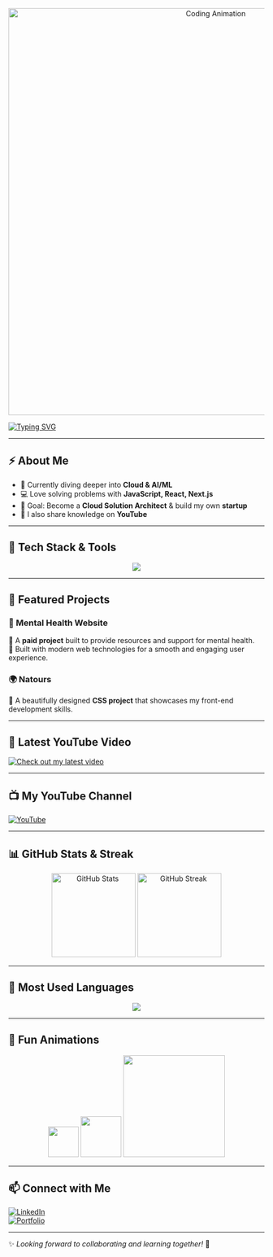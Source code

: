 <!-- 🚀 Cool PC Animation First -->
<p align="center">
  <img src="https://media.giphy.com/media/qgQUggAC3Pfv687qPC/giphy.gif" alt="Coding Animation" width="800"/>
</p>

<!-- ✨ Typing Intro -->
[![Typing SVG](https://readme-typing-svg.herokuapp.com?font=Fira+Code&size=25&duration=3000&pause=1000&color=1DA1F2&center=true&vCenter=true&width=600&lines=Hi+There!+I'm+Emtiaz+Ahmed+Siam+👋;Full+Stack+Web+Developer+💻;Cloud+Computing+%26+AI+Enthusiast+☁️;Always+learning+new+things+🚀)](https://git.io/typing-svg)

---

## ⚡ About Me  
- 🌱 Currently diving deeper into **Cloud & AI/ML**  
- 💻 Love solving problems with **JavaScript, React, Next.js**  
- 🎯 Goal: Become a **Cloud Solution Architect** & build my own **startup**  
- 🎥 I also share knowledge on **YouTube**  

---

## 🚀 Tech Stack & Tools  
<p align="center">
  <img src="https://skillicons.dev/icons?i=js,python,java,react,nextjs,nodejs,tailwind,git,github,figma,vscode,linux,aws" />
</p>

---

## 💼 Featured Projects  
### 🏥 Mental Health Website  
🔹 A **paid project** built to provide resources and support for mental health.  
🔹 Built with modern web technologies for a smooth and engaging user experience.  

### 🌍 Natours  
🔹 A beautifully designed **CSS project** that showcases my front-end development skills.  

---

## 🎥 Latest YouTube Video  
[![Check out my latest video](https://img.youtube.com/vi/CWUdfkbmPPg/0.jpg)](https://www.youtube.com/watch?v=CWUdfkbmPPg)  

---

## 📺 My YouTube Channel  
[![YouTube](https://img.shields.io/badge/YouTube-Subscribe-red?logo=youtube)](https://www.youtube.com/@ThEBengaliFriEnDz/videos)  

---

## 📊 GitHub Stats & Streak  
<p align="center">
  <img src="https://github-readme-stats.vercel.app/api?username=emas15&show_icons=true&theme=tokyonight" alt="GitHub Stats" height="165"/>
  <img src="https://streak-stats.demolab.com?user=emas15&theme=tokyonight" alt="GitHub Streak" height="165"/>
</p>

---

## 🧠 Most Used Languages  
<p align="center">
  <img src="https://github-readme-stats.vercel.app/api/top-langs/?username=emas15&layout=compact&theme=tokyonight" />
</p>  

---

## 🎉 Fun Animations  
<p align="center">
  <img src="https://media.giphy.com/media/hvRJCLFzcasrR4ia7z/giphy.gif" width="60"/>  
  <img src="https://media.giphy.com/media/WUlplcMpOCEmTGBtBW/giphy.gif" width="80"/>  
  <img src="https://media.giphy.com/media/L1R1tvI9svkIWwpVYr/giphy.gif" width="200"/>  
</p>

---

## 📫 Connect with Me  
[![LinkedIn](https://img.shields.io/badge/LinkedIn-Emtiaz%20Ahmed-blue?logo=linkedin)](https://www.linkedin.com/in/emtiaz-ahmed-0a353b232/)  
[![Portfolio](https://img.shields.io/badge/Portfolio-Visit%20Now-orange?logo=firefox)](#)  

---

✨ *Looking forward to collaborating and learning together!* 🚀
